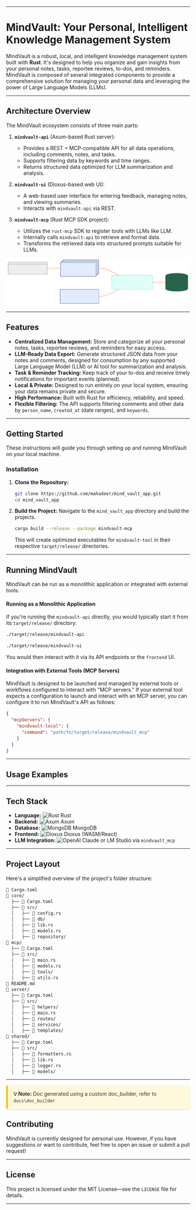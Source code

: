 
-----

# MindVault: Your Personal, Intelligent Knowledge Management System

MindVault is a robust, local, and intelligent knowledge management system built with **Rust**. It's designed to help you organize and gain insights from your personal notes, tasks, reportee reviews, to-dos, and reminders. MindVault is composed of several integrated components to provide a comprehensive solution for managing your personal data and leveraging the power of Large Language Models (LLMs).

-----


## Architecture Overview

The MindVault ecosystem consists of three main parts:

1.  **`mindvault-api`** (Axum-based Rust server):

    * Provides a REST + MCP-compatible API for all data operations, including comments, notes, and tasks.
    * Supports filtering data by keywords and time ranges.
    * Returns structured data optimized for LLM summarization and analysis.

2.  **`mindvault-ui`** (Dioxus-based web UI):

    * A web-based user interface for entering feedback, managing notes, and viewing summaries.
    * Interacts with `mindvault-api` via REST.

3.  **`mindvault-mcp`** (Rust MCP SDK project):

    * Utilizes the `rust-mcp` SDK to register tools with LLMs like LLM.
    * Internally calls `mindvault-api` to retrieve and format data.
    * Transforms the retrieved data into structured prompts suitable for LLMs.


![Architecture Diagram](docs/assets/diagram.svg)

-----

## Features

* **Centralized Data Management:** Store and categorize all your personal notes, tasks, reportee reviews, and reminders for easy access.
* **LLM-Ready Data Export:** Generate structured JSON data from your notes and comments, designed for consumption by any supported Large Language Model (LLM) or AI tool for summarization and analysis.
* **Task & Reminder Tracking:** Keep track of your to-dos and receive timely notifications for important events (planned).
* **Local & Private:** Designed to run entirely on your local system, ensuring your data remains private and secure.
* **High Performance:** Built with Rust for efficiency, reliability, and speed.
* **Flexible Filtering:** The API supports filtering comments and other data by `person_name`, `created_at` (date ranges), and `keywords`.


-----

## Getting Started

These instructions will guide you through setting up and running MindVault on your local machine.

### Installation

1.  **Clone the Repository:**

    ```bash
    git clone https://github.com/mahadeer/mind_vault_app.git
    cd mind_vault_app
    ```

2.  **Build the Project:**
    Navigate to the `mind_vault_app` directory and build the projects.

    ```bash
    cargo build --release --package mindvault-mcp
    ```

    This will create optimized executables for `mindvault-tool` in their respective `target/release/` directories.


-----

## Running MindVault

MindVault can be run as a monolithic application or integrated with external tools.

#### Running as a Monolithic Application

If you're running the `mindvault-api` directly, you would typically start it from its `target/release/` directory:

```bash
./target/release/mindvault-api
```

```bash
./target/release/mindvault-ui
```

You would then interact with it via its API endpoints or the `frontend` UI.

#### Integration with External Tools (MCP Servers)

MindVault is designed to be launched and managed by external tools or workflows configured to interact with "MCP servers." If your external tool expects a configuration to launch and interact with an MCP server, you can configure it to run MindVault's API as follows:

```json
{
  "mcpServers": {
    "mindvault-local": {
      "command": "path/to/target/release/mindvault_mcp"
    }
  }
}
```

-----

## Usage Examples

-----

## Tech Stack

* **Language:** <img src="https://cdn.simpleicons.org/rust/green" alt="Rust" width="15" height="15"/> Rust
* **Backend:** <img src="https://avatars.githubusercontent.com/u/20248544?s=48&v=4" alt="Axum" width="15" height="15"/> Axum
* **Database:** <img src="https://cdn.simpleicons.org/mongodb/green" alt="MongoDB" width="15" height="15"/> MongoDB
* **Frontend:** <img src="https://avatars.githubusercontent.com/u/79236386?s=48&v=4" alt="Dioxus" width="15" height="15"/> Dioxus (WASM/React)
* **LLM Integration:** <img src="https://cdn.simpleicons.org/claude/DDDD11" alt="OpenAI" width="15" height="15"/> Claude or LM Studio via `mindvault_mcp`



-----

## Project Layout

Here's a simplified overview of the project's folder structure:

```
📄 Cargo.toml
📁 core/
  ├── 📄 Cargo.toml
  ├── 📂 src/
  │   ├── 📄 config.rs
  │   ├── 📁 db/
  │   ├── 📄 lib.rs
  │   ├── 📄 models.rs
  │   ├── 📁 repository/
📁 mcp/
  ├── 📄 Cargo.toml
  ├── 📂 src/
  │   ├── 📄 main.rs
  │   ├── 📄 models.rs
  │   ├── 📁 tools/
  │   ├── 📄 utils.rs
📄 README.md
📁 server/
  ├── 📄 Cargo.toml
  ├── 📂 src/
  │   ├── 📁 helpers/
  │   ├── 📄 main.rs
  │   ├── 📁 routes/
  │   ├── 📁 services/
  │   ├── 📁 templates/
📁 shared/
  ├── 📄 Cargo.toml
  ├── 📂 src/
  │   ├── 📄 formatters.rs
  │   ├── 📄 lib.rs
  │   ├── 📄 logger.rs
  │   ├── 📁 models/
```


-----

<div style="
    background-color: #fff8dc; /* Cornsilk - a soft yellow */
    border-left: 5px solid #ffc107; /* Amber yellow border */
    padding: 15px;
    margin: 15px 0;
    border-radius: 5px;
    box-shadow: 0 2px 4px rgba(0,0,0,0.1); /* Subtle shadow */
">
    <p style="margin: 0; font-weight: bold; color: #333;">
        💡 Note: <span style="font-weight: normal;">Doc generated using a custom doc_builder, refer to <code>docs\doc_builder</code></span>
    </p>
</div>


## Contributing

MindVault is currently designed for personal use. However, if you have suggestions or want to contribute, feel free to open an issue or submit a pull request\!

-----

## License

This project is licensed under the MIT License—see the `LICENSE` file for details.

-----
